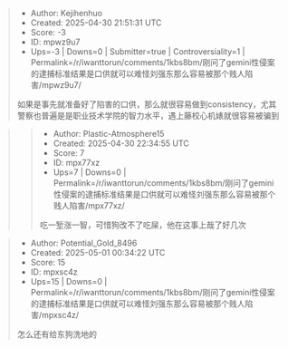 > - Author: Kejihenhuo
> - Created: 2025-04-30 21:51:31 UTC
> - Score: -3
> - ID: mpwz9u7
> - Ups=-3 | Downs=0 | Submitter=true | Controversiality=1 | Permalink=/r/iwanttorun/comments/1kbs8bm/刚问了gemini性侵案的逮捕标准结果是口供就可以难怪刘强东那么容易被那个贱人陷害/mpwz9u7/
>
> 如果是事先就准备好了陷害的口供，那么就很容易做到consistency，尤其警察也普遍是是职业技术学院的智力水平，遇上藤校心机婊就很容易被骗到

>> - Author: Plastic-Atmosphere15
>> - Created: 2025-04-30 22:34:55 UTC
>> - Score: 7
>> - ID: mpx77xz
>> - Ups=7 | Downs=0 | Permalink=/r/iwanttorun/comments/1kbs8bm/刚问了gemini性侵案的逮捕标准结果是口供就可以难怪刘强东那么容易被那个贱人陷害/mpx77xz/
>>
>> 吃一堑涨一智，可惜狗改不了吃屎，他在这事上哉了好几次

> - Author: Potential_Gold_8496
> - Created: 2025-05-01 00:34:22 UTC
> - Score: 15
> - ID: mpxsc4z
> - Ups=15 | Downs=0 | Permalink=/r/iwanttorun/comments/1kbs8bm/刚问了gemini性侵案的逮捕标准结果是口供就可以难怪刘强东那么容易被那个贱人陷害/mpxsc4z/
>
> 怎么还有给东狗洗地的
